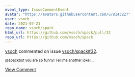 ```yaml
---
event_type: IssueCommentEvent
avatar: "https://avatars.githubusercontent.com/u/814322?"
user: vsoch
date: 2021-07-21
repo_name: vsoch/spack
html_url: https://github.com/vsoch/spack/pull/32
repo_url: https://github.com/vsoch/spack
---
```


<a href='https://github.com/vsoch' target='_blank'>vsoch</a> commented on issue <a href='https://github.com/vsoch/spack/pull/32' target='_blank'>vsoch/spack#32</a>.

<small>@spackbot you are so funny! Tell me another joke!...</small>

<a href='https://github.com/vsoch/spack/pull/32' target='_blank'>View Comment</a>